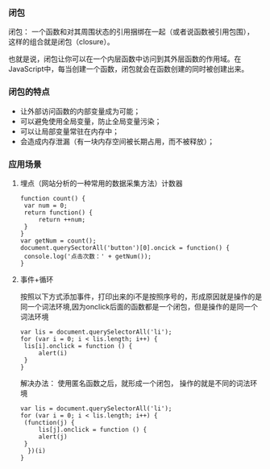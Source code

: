 ### 闭包

闭包： 一个函数和对其周围状态的引用捆绑在一起（或者说函数被引用包围）， 这样的组合就是闭包（closure）。

也就是说，闭包让你可以在一个内层函数中访问到其外层函数的作用域。在JavaScript中，每当创建一个函数，闭包就会在函数创建的同时被创建出来。

###  闭包的特点

-  让外部访问函数的内部变量成为可能； 
- 可以避免使用全局变量，防止全局变量污染； 
- 可以让局部变量常驻在内存中；
-  会造成内存泄漏（有一块内存空间被长期占用，而不被释放）；

### 应用场景

1. 埋点（网站分析的一种常用的数据采集方法）计数器

   ``` 
   function count() {
   	var num = 0;
   	return function() {
   		return ++num;
   	}
   }
   var getNum = count();
   document.querySectorAll('button')[0].oncick = function() {
   	console.log('点击次数：' + getNum());
   }
   ```
   
2. 事件+循环

   按照以下方式添加事件，打印出来的i不是按照序号的，形成原因就是操作的是同一个词法环境,因为onclick后面的函数都是一个闭包，但是操作的是同一个词法环境

   ``` 
   var lis = document.querySelectorAll('li');
   for (var i = 0; i < lis.length; i++) {
   	lis[i].onclick = function () {
   		alert(i)
   	}
   }
   ```

   解决办法： 使用匿名函数之后，就形成一个闭包， 操作的就是不同的词法环境

   ``` 
   var lis = document.querySelectorAll('li');
   for (var i = 0; i < lis.length; i++) {
   	(function(j) {
   		lis[j].onclick = function () {
   		alert(j)
   	}
     })(i)
   }
   ```

   